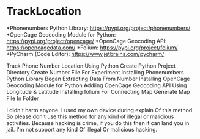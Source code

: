 # TrackLocation
*Phonenumbers Python Library: https://pypi.org/project/phonenumbers/
*OpenCage Geocoding Module for Python: https://pypi.org/project/opencage/
*OpenCage Geocoding API: https://opencagedata.com/
*Folium: https://pypi.org/project/folium/
*PyCharm (Code Editor): https://www.jetbrains.com/pycharm/

 Track Phone Number Location Using Python
 Create Python Project Directory
 Create Number File For Experiment
 Installing Phonenumbers Python Library
 Began Extracting Data From Number
 Installing OpenCage Geocoding Module for Python
 Addling OpenCage Geocoding API
 Using Longitude & Latitude
 Installing folium For Connecting Map
 Generate Map File In Folder

I didn't harm anyone. I used my own device during explain Of this method. So please don't use this method for any kind of illegal or malicious activities. Because hacking is crime, if you do this then it can land you in jail. 
I'm not support any kind Of illegal Or malicious hacking. 
